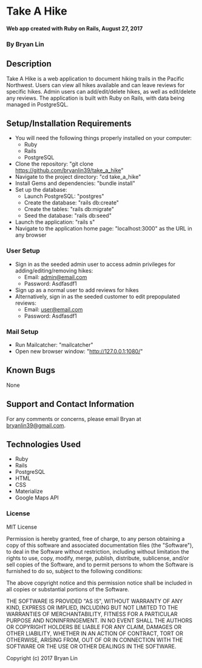 # Take A Hike

#### Web app created with Ruby on Rails, August 27, 2017

### By Bryan Lin

## Description

Take A Hike is a web application to document hiking trails in the Pacific Northwest. Users can view all hikes available and can leave reviews for specific hikes. Admin users can add/edit/delete hikes, as well as edit/delete any reviews. The application is built with Ruby on Rails, with data being managed in PostgreSQL.

## Setup/Installation Requirements

* You will need the following things properly installed on your computer:
  * Ruby
  * Rails
  * PostgreSQL
* Clone the repository: "git clone https://github.com/bryanlin39/take_a_hike"
* Navigate to the project directory: "cd take_a_hike"
* Install Gems and dependencies: "bundle install"
* Set up the database:
  * Launch PostgreSQL: "postgres"
  * Create the database: "rails db:create"
  * Create the tables: "rails db:migrate"
  * Seed the database: "rails db:seed"
* Launch the application: "rails s"
* Navigate to the application home page: "localhost:3000" as the URL in any browser

### User Setup

* Sign in as the seeded admin user to access admin privileges for adding/editing/removing hikes:
  * Email: admin@email.com
  * Password: Asdfasdf1
* Sign up as a normal user to add reviews for hikes
* Alternatively, sign in as the seeded customer to edit prepopulated reviews:
  * Email: user@email.com
  * Password: Asdfasdf1

### Mail Setup
* Run Mailcatcher: "mailcatcher"
* Open new browser window: "http://127.0.0.1:1080/"

## Known Bugs

None

## Support and Contact Information

For any comments or concerns, please email Bryan at bryanlin39@gmail.com.

## Technologies Used

* Ruby
* Rails
* PostgreSQL
* HTML
* CSS
* Materialize
* Google Maps API

### License

MIT License

Permission is hereby granted, free of charge, to any person obtaining a copy of this software and associated documentation files (the "Software"), to deal in the Software without restriction, including without limitation the rights to use, copy, modify, merge, publish, distribute, sublicense, and/or sell copies of the Software, and to permit persons to whom the Software is furnished to do so, subject to the following conditions:

The above copyright notice and this permission notice shall be included in all copies or substantial portions of the Software.

THE SOFTWARE IS PROVIDED "AS IS", WITHOUT WARRANTY OF ANY KIND, EXPRESS OR IMPLIED, INCLUDING BUT NOT LIMITED TO THE WARRANTIES OF MERCHANTABILITY, FITNESS FOR A PARTICULAR PURPOSE AND NONINFRINGEMENT. IN NO EVENT SHALL THE AUTHORS OR COPYRIGHT HOLDERS BE LIABLE FOR ANY CLAIM, DAMAGES OR OTHER LIABILITY, WHETHER IN AN ACTION OF CONTRACT, TORT OR OTHERWISE, ARISING FROM, OUT OF OR IN CONNECTION WITH THE SOFTWARE OR THE USE OR OTHER DEALINGS IN THE SOFTWARE.

Copyright (c) 2017 Bryan Lin
